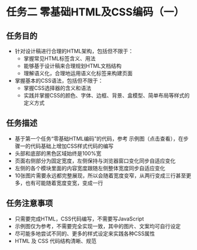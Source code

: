 # 任务二 零基础HTML及CSS编码（一）

## 任务目的

- 针对设计稿进行合理的HTML架构，包括但不限于：
	- 掌握常见HTML标签含义、用法
	- 能够基于设计稿来合理规划HTML文档结构
	- 理解语义化，合理地运用语义化标签来构建页面
- 掌握基本的CSS语法，包括但不限于：
	- 掌握CSS选择器的含义和语法
	- 实践并掌握CSS的颜色、字体、边框、背景、盒模型、简单布局等样式的定义方式

## 任务描述

- 基于第一个任务“零基础HTML编码”的代码，参考 示例图（点击查看），在步骤一的代码基础上增加CSS样式代码的编写
- 头部和底部的黑色区域始终是100%宽
- 页面右侧部分为固定宽度，左侧保持与浏览器窗口变化同步自适应变化
- 左侧的各个模块里面的内容宽度跟随左侧整体宽度同步自适应变化
- 10张图片需要永远都完整展现，所以会随着宽度变窄，从两行变成三行甚至更多，也有可能随着宽度变宽，变成一行

## 任务注意事项

- 只需要完成HTML，CSS代码编写，不需要写JavaScript
- 示例图仅为参考，不需要完全实现一致，其中的图片、文案均可自行设定
- 尽可能多地尝试不同的、更多的样式设定来实践各种CSS属性
- HTML 及 CSS 代码结构清晰、规范